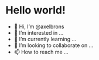 # Hello world!

- 👋 Hi, I’m @axelbrons
- 👀 I’m interested in ...
- 🌱 I’m currently learning ...
- 💞️ I’m looking to collaborate on ...
- 📫 How to reach me ...

<!---
axelbrons/axelbrons is a ✨ special ✨ repository because its `README.md` (this file) appears on your GitHub profile.
You can click the Preview link to take a look at your changes.
--->
